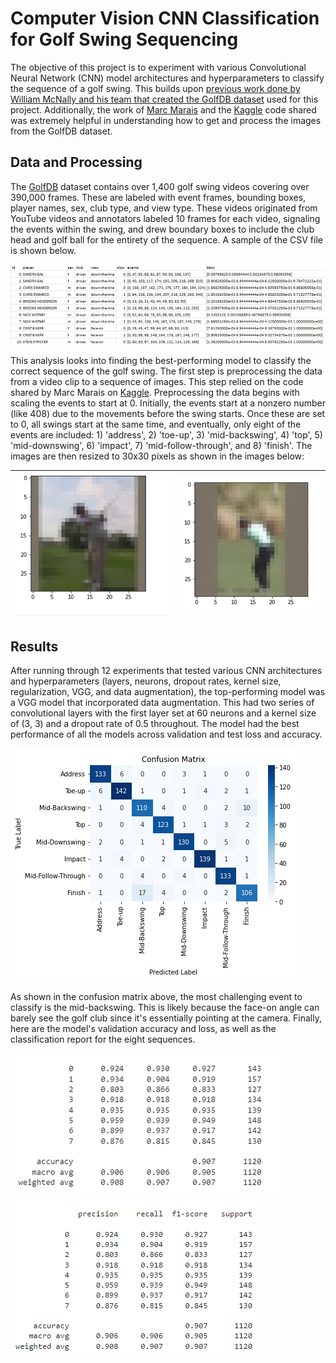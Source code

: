 # Computer Vision CNN Classification for Golf Swing Sequencing
The objective of this project is to experiment with various Convolutional Neural Network (CNN) model architectures and hyperparameters to classify the sequence of a golf swing. This builds upon [previous work done by William McNally and his team that created the GolfDB dataset](https://github.com/wmcnally/golfdb) used for this project. Additionally, the
work of [Marc Marais](https://www.researchgate.net/profile/Marc-Marais/publication/358900228_Golf_Swing_Sequencing_using_Computer_Vision/links/621c81bb2542ea3cacb7149b/Golf-Swing-Sequencing-using-Computer-Vision.pdf) and the [Kaggle](https://www.kaggle.com/code/marcmarais/experiment-1-three-viewing-angles-only) code shared was extremely helpful in understanding how to get and process the images from the GolfDB dataset.

## Data and Processing
The [GolfDB](https://github.com/wmcnally/golfdb) dataset contains over 1,400 golf swing videos covering over 390,000 frames. These are labeled with event frames, bounding boxes, player names, sex, club type, and view type. These videos originated from YouTube videos 
and annotators labeled 10 frames for each video, signaling the events within the swing, and drew boundary boxes to include the club head and golf ball for the entirety of the sequence. A sample of the CSV file is shown below.

![](/images/_golfdb_data.png)

This analysis looks into finding the best-performing model to classify the correct sequence of the golf swing. The first step is preprocessing the data from a video clip to a sequence of images. This step relied on the code shared by Marc Marais on [Kaggle](https://www.kaggle.com/code/marcmarais/experiment-1-three-viewing-angles-only).
Preprocessing the data begins with scaling the events to start at 0. Initially, the events start at a nonzero number (like 408) due to the movements before the swing starts. Once these are set to 0, all swings start at the same time, and eventually, only eight of the 
events are included: 1) 'address', 2) 'toe-up', 3) 'mid-backswing', 4) 'top', 5) 'mid-downswing', 6) 'impact', 7) 'mid-follow-through', and 8) 'finish'. The images are then resized to 30x30 pixels as shown in the images below:

|![](/images/_golf_swing_1.png)|![](/images/_golf_swing_2.png)|
|:-:|:-:|


## Results
After running through 12 experiments that tested various CNN architectures and hyperparameters (layers, neurons, dropout rates, kernel size, regularization, VGG, and data augmentation), the top-performing model was a VGG model that incorporated data augmentation. This had two series of convolutional layers with the first layer set at 60 neurons and a kernel size of (3, 3) and a dropout rate of 0.5 throughout. The model had the best performance of all the models across validation and test loss and accuracy. 

![](/images/_golf_conf_matrix.png)

As shown in the confusion matrix above, the most challenging event to classify is the mid-backswing. This is likely because the face-on angle can barely see the golf club since it's essentially pointing at the camera. Finally, here are the model's validation accuracy and loss, as well as the classification report for the eight sequences.



![](/images/golf_results.png)
![](/images/golf_classification_report.png)
